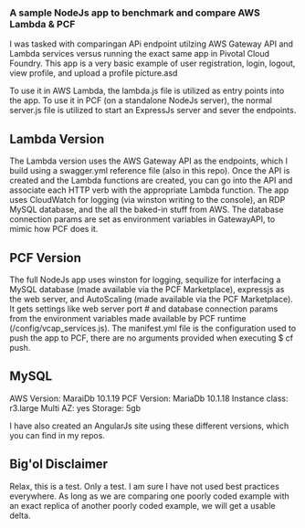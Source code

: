 ### A sample NodeJs app to benchmark and compare AWS Lambda & PCF
I was tasked with comparingan APi endpoint utilzing AWS Gateway API and Lambda services versus running the exact same app in Pivotal Cloud Foundry. This app is a very basic example of user registration, login, logout, view profile, and upload a profile picture.asd

To use it in AWS Lambda, the lambda.js file is utilized as entry points into the app. To use it in PCF (on a standalone NodeJs server), the normal server.js file is utilized to start an ExpressJs server and sever the endpoints.

## Lambda Version
The Lambda version uses the AWS Gateway API as the endpoints, which I build using a swagger.yml reference file (also in this repo). Once the API is created and the Lambda functions are created, you can go into the API and associate each HTTP verb with the appropriate Lambda function. The app uses CloudWatch for logging (via winston writing to the console), an RDP MySQL database, and the all the baked-in stuff from AWS. The database connection params are set as environment variables in GatewayAPI, to mimic how PCF does it.

## PCF Version
The full NodeJs app uses winston for logging, sequilize for interfacing a MySQL database (made available via the PCF Marketplace), expressjs as the web server, and AutoScaling (made available via the PCF Marketplace). It gets settings like web server port # and database connection params from the environment variables made available by PCF runtime (/config/vcap_services.js). The manifest.yml file is the configuration used to push the app to PCF, there are no arguments provided when executing $ cf push.

## MySQL
AWS Version: MaraiDb 10.1.19
PCF Version: MariaDb 10.1.18
Instance class: r3.large
Multi AZ: yes
Storage: 5gb

I have also created an AngularJs site using these different versions, which you can find in my repos.


## Big'ol Disclaimer
Relax, this is a test. Only a test. I am sure I have not used best practices everywhere. As long as we are comparing one poorly coded example with an exact replica of another poorly coded example, we will get a usable delta.